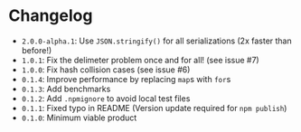 # Changelog
  * `2.0.0-alpha.1`: Use `JSON.stringify()` for all serializations (2x faster than before!)
  * `1.0.1`: Fix the delimeter problem once and for all! (see issue #7)
  * `1.0.0`: Fix hash collision cases (see issue #6)
  * `0.1.4`: Improve performance by replacing `map`s with `for`s
  * `0.1.3`: Add benchmarks
  * `0.1.2`: Add `.npmignore` to avoid local test files
  * `0.1.1`: Fixed typo in README (Version update required for `npm publish`)
  * `0.1.0`: Minimum viable product
